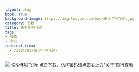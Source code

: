 ```yaml
---
layout: blog
book: true
background-image: https://img.locyoo.com/book像少年啦飞驰.jpg
category: 书籍
title: 像少年啦飞驰
tags:
- 书籍
- 小说
redirect_from:
  - /2024/03/像少年啦飞驰/
---
```

![](https://img.locyoo.com/book像少年啦飞驰.jpg)
像少年啦飞驰: <a name = "ref1" href="https://url18.ctfile.com/f/50983618-1323135256-6f6000?p=3619">点击下载</a>，访问密码请点击右上方“关于”自行查看